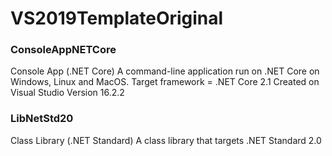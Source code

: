 # VS2019TemplateOriginal

### ConsoleAppNETCore
Console App (.NET Core)
A command-line application run on .NET Core on Windows, Linux and MacOS.
Target framework = .NET Core 2.1
Created on Visual Studio Version 16.2.2

### LibNetStd20
Class Library (.NET Standard)
A class library that targets .NET Standard 2.0


